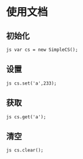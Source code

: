 # 使用文档

## 初始化

`` js
var cs = new SimpleCS();
``

## 设置

`` js
cs.set('a',233);
``

## 获取

`` js
cs.get('a');
``

## 清空

`` js
cs.clear();
``